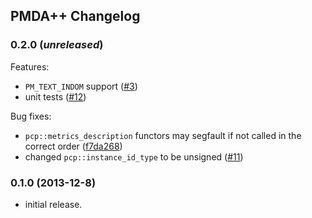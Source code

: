 ## PMDA++ Changelog

### 0.2.0 (_unreleased_)

Features:
- `PM_TEXT_INDOM` support ([#3](../../issues/3))
- unit tests ([#12](../../issues/12))

Bug fixes:
- `pcp::metrics_description` functors may segfault if not called in the correct
  order ([f7da268](../../commit/f7da2685b426410904fae2e9a8f24619685eb0b4))
- changed `pcp::instance_id_type` to be unsigned ([#11](../../issues/11))

### 0.1.0 (2013-12-8)
- initial release.
